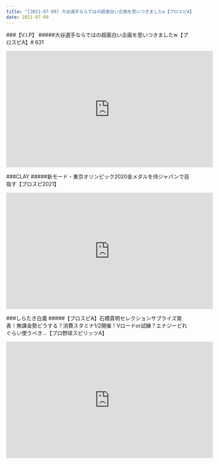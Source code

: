 ```yaml
---
title: "[2021-07-09] 大谷選手ならではの超面白い企画を思いつきましたw【プロスピA】# 631 他"
date: 2021-07-09
---
```

###【V.I.P】
#####大谷選手ならではの超面白い企画を思いつきましたw【プロスピA】# 631
<iframe width="560" height="315" src="https://www.youtube.com/embed/c5dMI6PgEPA" frameborder="0" allow="accelerometer; autoplay; clipboard-write; encrypted-media; gyroscope; picture-in-picture" allowfullscreen></iframe>

###CLAY
#####新モード・東京オリンピック2020金メダルを侍ジャパンで目指す【プロスピ2021】
<iframe width="560" height="315" src="https://www.youtube.com/embed/GH7TdPRfEBQ" frameborder="0" allow="accelerometer; autoplay; clipboard-write; encrypted-media; gyroscope; picture-in-picture" allowfullscreen></iframe>

###しらたき白瀧
#####【プロスピA】石橋貴明セレクションサプライズ発表！無課金勢どうする？消費スタミナ1/2開催！Vロードor試練？エナジーどれぐらい使うべき…【プロ野球スピリッツA】
<iframe width="560" height="315" src="https://www.youtube.com/embed/ggb4RFgnkPc" frameborder="0" allow="accelerometer; autoplay; clipboard-write; encrypted-media; gyroscope; picture-in-picture" allowfullscreen></iframe>

